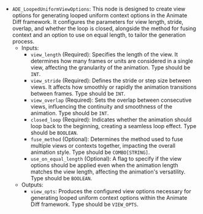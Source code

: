 - `ADE_LoopedUniformViewOptions`: This node is designed to create view options for generating looped uniform context options in the Animate Diff framework. It configures the parameters for view length, stride, overlap, and whether the loop is closed, alongside the method for fusing context and an option to use on equal length, to tailor the generation process.
    - Inputs:
        - `view_length` (Required): Specifies the length of the view. It determines how many frames or units are considered in a single view, affecting the granularity of the animation. Type should be `INT`.
        - `view_stride` (Required): Defines the stride or step size between views. It affects how smoothly or rapidly the animation transitions between frames. Type should be `INT`.
        - `view_overlap` (Required): Sets the overlap between consecutive views, influencing the continuity and smoothness of the animation. Type should be `INT`.
        - `closed_loop` (Required): Indicates whether the animation should loop back to the beginning, creating a seamless loop effect. Type should be `BOOLEAN`.
        - `fuse_method` (Optional): Determines the method used to fuse multiple views or contexts together, impacting the overall animation style. Type should be `COMBO[STRING]`.
        - `use_on_equal_length` (Optional): A flag to specify if the view options should be applied even when the animation length matches the view length, affecting the animation's versatility. Type should be `BOOLEAN`.
    - Outputs:
        - `view_opts`: Produces the configured view options necessary for generating looped uniform context options within the Animate Diff framework. Type should be `VIEW_OPTS`.
